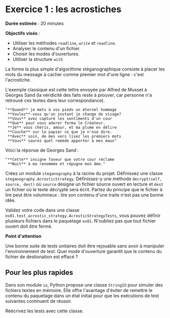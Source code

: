 # Exercice 1 : les acrostiches

**Durée estimée** : 20 minutes

**Objectifs visés** : 

- Utiliser les méthodes `readline`, `write` et `readline`.
- Analyser le contenu d'un fichier.
- Choisir les modes d'ouvertures.
- Utiliser la structure `with`

La forme la plus simple d'algorithme stéganographique consiste à placer
les mots du message à cacher comme premier mot d'une ligne : c'est l'acrostiche.

L'exemple classique est cette lettre envoyée par Alfred de Musset à Georges Sand 
(la véridicité des faits reste à prouver, car personne n'a retrouvé ces textes dans leur correspondance).

    "**Quand** je mets à vos pieds un éternel hommage
     **Voulez**-vous qu'un instant je change de visage?
     **Vous** avez capturé les sentiments d'un cour
     **Que** pour vous adorer forma le Créateur.
     **Je** vous chéris, amour, et ma plume en délire
     **Couche** sur le papier ce que je n'ose dire.
     **Avec** soin, de mes vers lisez les premiers mots
     **Vous** saurez quel remède apporter à mes maux"
    
Voici la réponse de Georges Sand :

    "**Cette** insigne faveur que votre cour réclame
     **Nuit** à ma renommée et répugne mon âme."

Créez un module `steganography` à la racine du projet. Définissez une classe `steganography.AcrosticStrategy`. 
Définissez-y une méthode `decrypt(self, source, dest)` où `source` désigne un fichier source ouvert en lecture 
et `dest` un fichier où le texte décrypté sera écrit. Partez du principe que le fichier à lire peut être volumineux : 
lire son contenu d'une traite n'est pas une bonne idée.

Validez votre code dans une classe `ex01.test_acrostic_strategy.AcrosticStrategyTests`, vous pouvez définir plusieurs fichiers 
dans le paquetage `ex01`. N'oubliez pas que tout fichier ouvert doit être fermé.

**Point d'attention**

Une bonne suite de tests unitaires doit être rejouable sans avoir à manipuler l'environnement de test. 
Quel mode d'ouverture garantit que le contenu du fichier de destionation est effacé ?

## Pour les plus rapides

Dans son module `io`, Python propose une classe `StringIO` pour simuler des fichiers textes en mémoire.
Elle offre l'avantage d'éviter de remettre le contenu du paquetage dans un état initial
pour que les exécutions de test suivantes continuent de réussir.

Réécrivez les tests avec cette classe.

